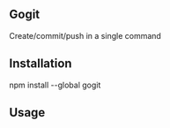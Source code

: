 ## Gogit
Create/commit/push in a single command

## Installation
npm install --global gogit

## Usage

